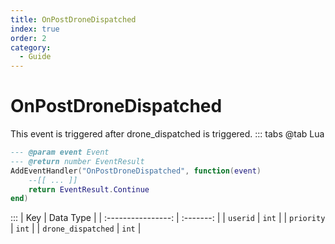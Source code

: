 ```yaml
---
title: OnPostDroneDispatched
index: true
order: 2
category:
  - Guide
---
```


# OnPostDroneDispatched
This event is triggered after drone_dispatched is triggered.
::: tabs
@tab Lua
```lua
--- @param event Event
--- @return number EventResult
AddEventHandler("OnPostDroneDispatched", function(event)
    --[[ ... ]]
    return EventResult.Continue
end)
```

:::
|         Key        | Data Type |
| :----------------: | :-------: |
|      `userid`      |   `int`   |
|     `priority`     |   `int`   |
| `drone_dispatched` |   `int`   |